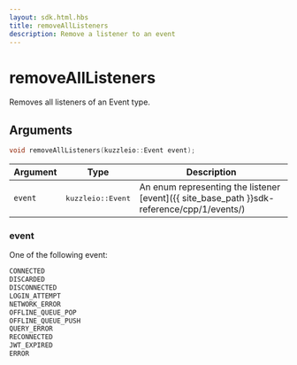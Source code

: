 ```yaml
---
layout: sdk.html.hbs
title: removeAllListeners
description: Remove a listener to an event
---
```


# removeAllListeners

Removes all listeners of an Event type.

## Arguments

```cpp
void removeAllListeners(kuzzleio::Event event);
```

| Argument   | Type                      | Description
| ---------- | ------------------------- | ------------------------------------------------------------------------------------------------------
| `event`    | <pre>kuzzleio::Event</pre>           | An enum representing the listener [event]({{ site_base_path }}sdk-reference/cpp/1/events/)

### event

One of the following event:

```cpp
CONNECTED
DISCARDED
DISCONNECTED
LOGIN_ATTEMPT
NETWORK_ERROR
OFFLINE_QUEUE_POP
OFFLINE_QUEUE_PUSH
QUERY_ERROR
RECONNECTED
JWT_EXPIRED
ERROR
```
